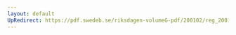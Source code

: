 ```yaml
---
layout: default
UpRedirect: https://pdf.swedeb.se/riksdagen-volumeG-pdf/200102/reg_200102/reg_200102_0232.pdf
---
```

